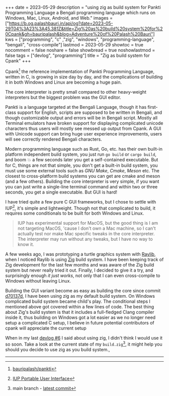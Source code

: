 +++
date = 2023-05-29
description = "using zig as build system for Pankti Programming Language a Bengali programming language which runs on Windows, Mac, Linux, Android, and Web."
images = ["https://b.og.palashbauri.in/api/og?date=2023-05-29T04%3A23%3A45.381Z&title=Zig%20as%20build%20system%20for%20Cpank&gh=bauripalash&blog=Adventure%20of%20Palash%20Bauri"]
kws = ["programming", "c" ,"zig", "windows", "programming-language", "bengali", "cross-compile"]
lastmod = 2023-05-29
showtoc = true
nocomment = false
noshare = false
showbread = true
noshowlastmod = false
tags = ["devlog", "programming"]
title = "Zig as build system for Cpank"
+++


Cpank[^1] the reference implementation of Pankti Programming Language, written in C, is growing in size day by day, and the complications of building it in both Windows and Linux are becoming a huge pain.

The core interpreter is pretty small compared to other heavy-weight interpreters but the biggest problem was the GUI editor.

Pankti is a language targeted at the Bengali Language, though it has first-class support for English, scripts are supposed to be written in Bengali, and though customizable output and errors will be in Bengali script. Mostly all Terminal emulators have broken support for displaying complicated unicode characters thus users will mostly see messed up output from Cpank. A GUI with Unicode support can bring huge user experience improvements, users will see correctly rendered Bengali characters.

Modern programming language such as Rust, Go, etc. has their own built-in platform independent build system, you just run `go build` or `cargo build`, and boom 💥 a few seconds later you get a self-contained executable. But for C, things are not that simple, you don't get a built-in build system, you must use some external tools such as *GNU Make*, *Cmake*, *Meson* etc. The closest to cross-platform build systems you can get are cmake and meson (and a few others). Building the core interpreter is very simple, if you want you can just write a single-line terminal command and within two or three seconds, you get a single executable. But GUI is hard!

I have tried quite a few pure C GUI frameworks, but I chose to settle with IUP[^2], it's simple and lightweight. Though not that complicated to build, it requires some conditionals to be built for both Windows and Linux.

> IUP has experimental support for MacOS, but the good thing is I am not targeting MacOS, 'cause I don't own a Mac machine, so I can't actually test nor make Mac specific tweaks in the core interpreter. The interpreter may run without any tweaks, but I have no way to know it.

A few weeks ago, I was prototyping a turtle graphics system with [Raylib](https://www.raylib.com/), when I noticed Raylib is using [Zig](https://ziglang.org/) build system. I have been keeping track of Zig development for the last few months and was aware of the Zig build system but never really tried it out. Finally, I decided to give it a try, and surprisingly enough *it just works*, not only that I can even cross-compile to Windows without leaving Linux. 

Building the GUI variant become as easy as building the core since commit [d70137d](https://github.com/bauripalash/pankti/commit/d70137df395f5b7040be3973b860a9df7720badb), I have been using zig as my default build system. On Windows complicated build system became child's play. The conditional steps I mentioned above got covered within a few lines of code. The best thing about Zig's build system is that it includes a full-fledged Clang compiler inside it, thus building on Windows got a lot easier as we no longer need setup a complicated C setup, I believe in future potential contributors of cpank will appreciate the current setup

When in my last [devlog #6](https://palashbauri.in/devlog-pankti-6/) I said about using zig, I didn't think I would use it so soon. Take a look at the current state of my `build.zig`[^3], it might help you should you decide to use zig as you build system.,

---

[^1]: [bauripalash/pankti](https://github.com/bauripalash/pankti)

[^2]: [IUP Portable User Interface](https://www.tecgraf.puc-rio.br/iup/)

[^3]: main branch - [latest commit](https://github.com/bauripalash/pankti/blob/main/build.zig) 